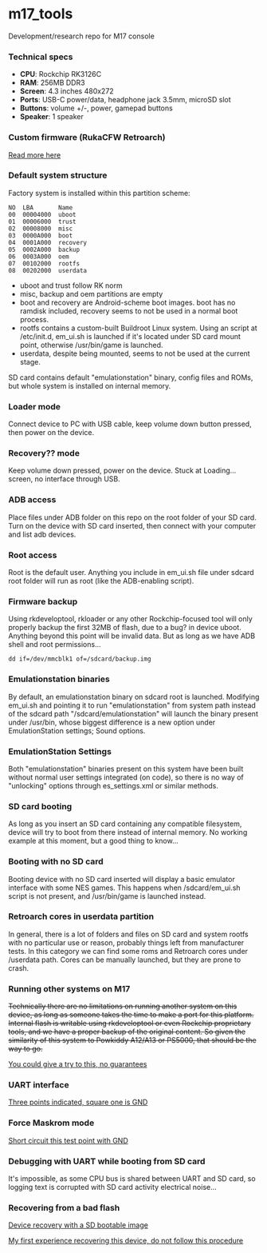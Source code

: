 # m17_tools

Development/research repo for M17 console


### Technical specs

- **CPU**: Rockchip RK3126C
- **RAM**: 256MB DDR3
- **Screen**: 4.3 inches 480x272
- **Ports**: USB-C power/data, headphone jack 3.5mm, microSD slot
- **Buttons**: volume +/-, power, gamepad buttons
- **Speaker**: 1 speaker


### Custom firmware (RukaCFW Retroarch)

[Read more here](https://github.com/octathorp/m17_tools/blob/master/docs/cfw_install_instructions.md)


### Default system structure

Factory system is installed within this partition scheme:

	NO  LBA       Name                
	00  00004000  uboot
	01  00006000  trust
	02  00008000  misc
	03  0000A000  boot
	04  0001A000  recovery
	05  0002A000  backup
	06  0003A000  oem
	07  00102000  rootfs
	08  00202000  userdata

- uboot and trust follow RK norm
- misc, backup and oem partitions are empty
- boot and recovery are Android-scheme boot images. boot has no ramdisk included, recovery seems to not be used in a normal boot process.
- rootfs contains a custom-built Buildroot Linux system. Using an script at /etc/init.d, em_ui.sh is launched if it's located under SD card mount point, otherwise /usr/bin/game is launched.
- userdata, despite being mounted, seems to not be used at the current stage.

SD card contains default "emulationstation" binary, config files and ROMs, but whole system is installed on internal memory.


### Loader mode

Connect device to PC with USB cable, keep volume down button pressed, then power on the device.


### Recovery?? mode

Keep volume down pressed, power on the device. Stuck at Loading... screen, no interface through USB.


### ADB access

Place files under ADB folder on this repo on the root folder of your SD card. Turn on the device with SD card inserted, then connect with your computer and list adb devices.


### Root access

Root is the default user. Anything you include in em_ui.sh file under sdcard root folder will run as root (like the ADB-enabling script).


### Firmware backup

Using rkdeveloptool, rkloader or any other Rockchip-focused tool will only properly backup the first 32MB of flash, due to a bug? in device uboot. Anything beyond this point will be invalid data.
But as long as we have ADB shell and root permissions...

	dd if=/dev/mmcblk1 of=/sdcard/backup.img


### Emulationstation binaries

By default, an emulationstation binary on sdcard root is launched. Modifying em_ui.sh and pointing it to run "emulationstation" from system path instead of the sdcard path "/sdcard/emulationstation" will launch the binary present under /usr/bin, whose biggest difference is a new option under EmulationStation settings; Sound options.


### EmulationStation Settings

Both "emulationstation" binaries present on this system have been built without normal user settings integrated (on code), so there is no way of "unlocking" options through es_settings.xml or similar methods.


### SD card booting

As long as you insert an SD card containing any compatible filesystem, device will try to boot from there instead of internal memory. No working example at this moment, but a good thing to know...


### Booting with no SD card

Booting device with no SD card inserted will display a basic emulator interface with some NES games. This happens when /sdcard/em_ui.sh script is not present, and /usr/bin/game is launched instead.


### Retroarch cores in userdata partition

In general, there is a lot of folders and files on SD card and system rootfs with no particular use or reason, probably things left from manufacturer tests. In this category we can find some roms and Retroarch cores under /userdata path. Cores can be manually launched, but they are prone to crash.


### Running other systems on M17

~~Technically there are no limitations on running another system on this device, as long as someone takes the time to make a port for this platform. Internal flash is writable using rkdeveloptool or even Rockchip proprietary tools, and we have a proper backup of the original content. So given the similarity of this system to Powkiddy A12/A13 or PS5000, that should be the way to go.~~

[You could give a try to this, no guarantees](docs/cfw_install_instructions.md)


### UART interface

[Three points indicated, square one is GND](docs/internal_interfaces.jpg)


### Force Maskrom mode

[Short circuit this test point with GND](docs/internal_interfaces.jpg)


### Debugging with UART while booting from SD card

It's impossible, as some CPU bus is shared between UART and SD card, so logging text is corrupted with SD card activity electrical noise...


### Recovering from a bad flash

[Device recovery with a SD bootable image](docs/device_recovery.md)

[My first experience recovering this device, do not follow this procedure](docs/Recovering-from-a-bad-flash.md)
